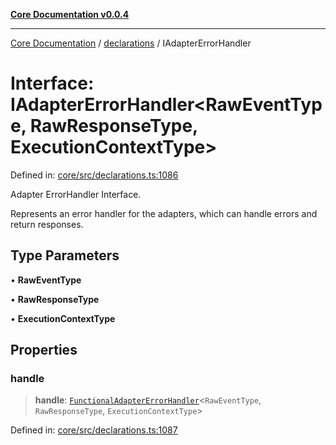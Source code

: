 [**Core Documentation v0.0.4**](../../README.md)

***

[Core Documentation](../../modules.md) / [declarations](../README.md) / IAdapterErrorHandler

# Interface: IAdapterErrorHandler\<RawEventType, RawResponseType, ExecutionContextType\>

Defined in: [core/src/declarations.ts:1086](https://github.com/stonemjs/core/blob/8c14a336c794eb98d8513b950cb1c2786962eaaf/src/declarations.ts#L1086)

Adapter ErrorHandler Interface.

Represents an error handler for the adapters, which can handle errors and return responses.

## Type Parameters

• **RawEventType**

• **RawResponseType**

• **ExecutionContextType**

## Properties

### handle

> **handle**: [`FunctionalAdapterErrorHandler`](../type-aliases/FunctionalAdapterErrorHandler.md)\<`RawEventType`, `RawResponseType`, `ExecutionContextType`\>

Defined in: [core/src/declarations.ts:1087](https://github.com/stonemjs/core/blob/8c14a336c794eb98d8513b950cb1c2786962eaaf/src/declarations.ts#L1087)
